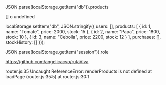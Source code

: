 JSON.parse(localStorage.getItem("db")).products

[] o undefined


localStorage.setItem("db", JSON.stringify({
  users: [],
  products: [
    { id: 1, name: "Tomate", price: 2000, stock: 15 },
    { id: 2, name: "Papa", price: 1800, stock: 10 },
    { id: 3, name: "Cebolla", price: 2200, stock: 12 }
  ],
  purchases: [],
  stockHistory: []
}));



JSON.parse(localStorage.getItem("session")).role


https://github.com/angelicacvo/rutaViva


router.js:35 Uncaught ReferenceError: renderProducts is not defined
    at loadPage (router.js:35:5)
    at router.js:30:1
